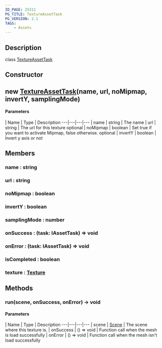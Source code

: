 ```yaml
---
ID_PAGE: 25311
PG_TITLE: TextureAssetTask
PG_VERSION: 2.1
TAGS:
    - Assets
---
```

## Description

class [TextureAssetTask](/classes/2.3/TextureAssetTask)



## Constructor

##  new [TextureAssetTask](/classes/2.3/TextureAssetTask)(name, url, noMipmap, invertY, samplingMode)



#### Parameters
 | Name | Type | Description
---|---|---|---
 | name | string |   The name
 | url | string |   The url for this texture
optional | noMipmap | boolean |   Set true if you want to activate Mipmap, false otherwise.
optional | invertY | boolean |   Invert y axis or not
## Members

### name : string



### url : string



### noMipmap : boolean



### invertY : boolean



### samplingMode : number



### onSuccess : (task: IAssetTask) =&gt; void



### onError : (task: IAssetTask) =&gt; void



### isCompleted : boolean



### texture : [Texture](/classes/2.3/Texture)



## Methods

### run(scene, onSuccess, onError) &rarr; void



#### Parameters
 | Name | Type | Description
---|---|---|---
 | scene | [Scene](/classes/2.3/Scene) |   The scene where this texture is.
 | onSuccess | () =&gt; void |   Function call when the mesh is load successfully
 | onError | () =&gt; void |   Function call when the mesh isn't load successfully
